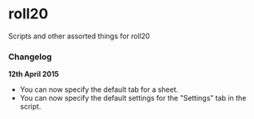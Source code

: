 # roll20
Scripts and other assorted things for roll20


### Changelog

**12th April 2015**

* You can now specify the default tab for a sheet.
* You can now specify the default settings for the "Settings" tab in the script.